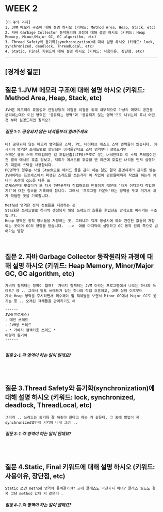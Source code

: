 # WEEK 2

```
[이 주의 과제]
1. JVM 메모리 구조에 대해 설명 하시오 (키워드: Method Area, Heap, Stack, etc)
2. 자바 Garbage Collector 동작원리와 과정에 대해 설명 하시오 (키워드: Heap Memory, Minor/Major GC, GC algorithm, etc)
3. Thread Safety와 동기화(synchronization)에 대해 설명 하시오 (키워드: lock, synchronized, deadlock, ThreadLocal, etc)
4. Static, Final 키워드에 대해 설명 하시오 (키워드: 사용이유, 장단점, etc)
```

-----


## [경계성 질문]

## 질문 1.JVM 메모리 구조에 대해 설명 하시오 (키워드: Method Area, Heap, Stack, etc)
```
JVM은 메모리의 효율성과 안정성등의 이점을 이점을 위해 내부적으로 가상의 메모리 공간을 분리하는데요 이런 영역은 '공유되는 영역'과 '공유되지 않는 영역'으로 나뉘는데 혹시 어떤 것 부터 설명드리면 될까요?
```

##### 질문 1-1. 공유되지 않는 녀석들부터 알려주세요
```
네! 공유되지 않는 메모리 영역들은 스택, PC, 네이티브 메소드 스택 영역들이 있습니다. 이 세가지 영역은 쓰레드별로 할당되는 녀석들인데요 스택 영역부터 설명드리면
스택은 결국 스택 프레임이란 걸 후입선출(LIFO)구조로 쌓는 녀석인데요 이 스택 프레임이란 건 결국 메서드 호출 정보고, 저희가 메서드를 호출할 땐 최근에 호출된 녀석을 먼저 실행하기 때문에 스택을 사용합니다.
PC영역의 경우는 사실 Stack으로 메서드 콜을 관리 하는 일도 결국 운영체제의 관리를 받는 JVM이라는 프로세스에서 파생된 스레드를 쓰는거라 이 작업이 완료될때까지 작업을 하는게 아니라 중간에 cpu를 다른 프
로세스한테 뺏겼다가 또 다시 하던곳부터 작업하고의 반복이기 때문에 '내가 어디까지 작업했지?'에 대한 정보를 기록해야 합니다. 그래서 '프로그램 카운터'라는 영역을 두고 거기서 내가 작업한 곳을 기록합니다.

```


```
Method 영역은 정적 정보들을 저장하는 곳
Stack은 쓰레드별로 하나씩 생성되서 해당 쓰레드의 흐름을 후입선출 방식으로 따라가는 구조입니다.
Heap 영역은 동적 정보들을 저장하는 곳, 그러니까 객체 생성시에 이와 관련된 값들이 저장되는 곳이며 GC의 영향을 받습니다.  -->  애를 마지막에 설명하고 GC 동작 원리 쪽으로 넘어가는 방향
```

<br>



## 질문 2. 자바 Garbage Collector 동작원리와 과정에 대해 설명 하시오 (키워드: Heap Memory, Minor/Major GC, GC algorithm, etc)
```
가비지 컬렉터는 정확이 뭘까?  가비지 컬렉터는 JVM 이라는 프로그램에서 나오는 하나의 쓰레드? 응 .. 그래서 별도 쓰레드가 있는 하나의 작업 흐름이고, JVM 실행 이후부터
계속 Heap 영역을 주시하면서 회수해야 할 객체들을 보면서 Minor GC에서 Major GC로 옮기는 등 .. 오래된 객체들을 관리하기도 해

------
JVM(프로세스)
- 메인 쓰레드
- JVM용 쓰레드
- * 가비지 컬렉터용 쓰레드 *
이렇게 될거야
------


```

##### 질문 2-1.각 영역이 하는 일이 뭔데요?
```

```

<br>


## 질문 3.Thread Safety와 동기화(synchronization)에 대해 설명 하시오 (키워드: lock, synchronized, deadlock, ThreadLocal, etc)
```
그러게 .. 쓰레드는 동기화 잘 해줘야 한다고 하는 거 같은디, 그 중에 방법이 저 synchronized였던게 기억이 나네 그려 ..

```

##### 질문 3-1.각 영역이 하는 일이 뭔데요?
```

```

<br>


## 질문 4.Static, Final 키워드에 대해 설명 하시오 (키워드: 사용이유, 장단점, etc)
```
Static 쓰면 method 영역에 들어갈거야? 근데 클래스도 마찬가지 아녀? 클래스 필드도 결국 그냥 method 갔더 거 같은디 .

```

##### 질문 4-1.각 영역이 하는 일이 뭔데요?
```

```

<br>


